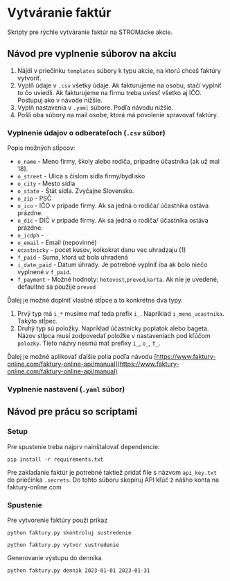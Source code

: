 # Vytváranie faktúr
Skripty pre rýchle vytváranie faktúr na STROMácke akcie.

## Návod pre vyplnenie súborov na akciu
1. Nájdi v priečinku `templates` súbory k typu akcie, na ktorú chceš faktúry vytvoriť.
2. Vyplň údaje v `.csv` všetky údaje. Ak fakturujeme na osobu, stačí vyplniť to čo uviedli. Ak fakturujeme na firmu treba uviesť všetko aj IČO. Postupuj ako v návode nižšie.
3. Vyplň nastavenia v `.yaml` súbore. Podľa návodu nižšie.
4. Pošli oba súbory na mail osobe, ktorá má povolenie spravovať faktúry.

### Vyplnenie údajov o odberateľoch (`.csv` súbor)

Popis možných stĺpcov:
 - `o_name` - Meno firmy, školy alebo rodiča, prípadne účastníka (ak už mal 18).
 - `o_street` - Ulica s číslom sídla firmy/bydlisko
 - `o_city` - Mesto sídla
 - `o_state` - Štát sídla. Zvyčajne Slovensko.
 - `o_zip` - PSČ
 - `o_ico` - IČO v prípade firmy. Ak sa jedná o rodiča/ účastníka ostáva prázdne.
 - `o_dic` - DIČ v prípade firmy. Ak sa jedná o rodiča/ účastníka ostáva prázdne.
 - `o_icdph` - 
 - `o_email` - Email (nepovinné)
 - `ucastnicky` - pocet kusov, kolkokrat danu vec uhradzaju (1)
 - `f_paid` - Suma, ktorá už bola uhradená
 - `i_date_paid` - Dátum úhrady. Je potrebné vyplniť iba ak bolo niečo vyplnené v `f_paid`.
 - `f_payment` - Možné hodnoty: `hotovost`,`prevod`,`karta`. Ak nie je uvedené, defaultne sa použije `prevod`

Ďalej je možné doplniť vlastné stĺpce a to konkrétne dva typy.
1. Prvý typ má `i_*` musíme mať teda prefix `i_`. Napríklad `i_meno_ucastnika`. Takýto stĺpec.
2. Druhý typ sú položky. Napríklad účastnícky poplatok alebo bageta. Názov stĺpca musí zodpovedať položke v nastaveniach pod kľúčom `polozky`. Tieto názvy nesmú mať prefixy `i_`, `o_`, `f_`.

Ďalej je možné aplikovať ďalšie polia podľa návodu [https://www.faktury-online.com/faktury-online-api/manual](https://www.faktury-online.com/faktury-online-api/manual)

### Vyplnenie nastavení (`.yaml` súbor)

## Návod pre prácu so scriptami

### Setup

Pre spustenie treba najprv nainštalovať dependencie:
```
pip install -r requirements.txt
```
Pre zakladanie faktúr je potrebné taktiež pridať file s názvom `api_key.txt` do priečinka `.secrets`. Do tohto súboru skopíruj API kľúč z nášho konta na faktury-online.com

### Spustenie
Pre vytvorenie faktúry použi príkaz
```
python faktury.py skontroluj sustredenie
```

```
python faktury.py vytvor sustredenie
```

Generovanie výstupu do denníka
```
python faktury.py dennik 2023-01-01 2023-01-31
```